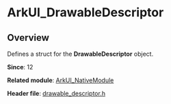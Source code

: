 # ArkUI_DrawableDescriptor

## Overview

Defines a struct for the **DrawableDescriptor** object.

**Since**: 12

**Related module**: [ArkUI_NativeModule](capi-arkui-nativemodule.md)

**Header file**: [drawable_descriptor.h](capi-drawable-descriptor-h.md)
